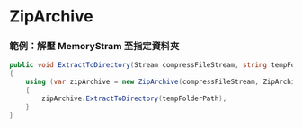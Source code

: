 # ZipArchive

### 範例：解壓 MemoryStram 至指定資料夾

```csharp
public void ExtractToDirectory(Stream compressFileStream, string tempFolderPath)
{
    using (var zipArchive = new ZipArchive(compressFileStream, ZipArchiveMode.Read))
    {
        zipArchive.ExtractToDirectory(tempFolderPath);
    }
}
```
